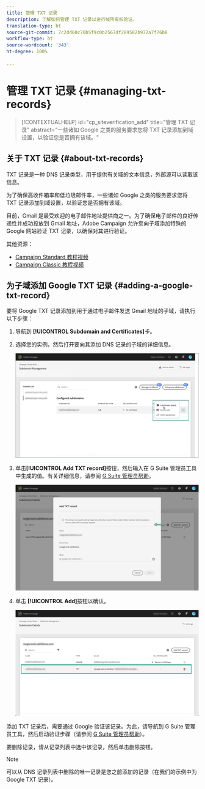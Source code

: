 ```yaml
---
title: 管理 TXT 记录
description: 了解如何管理 TXT 记录以进行域所有权验证。
translation-type: ht
source-git-commit: 7c2dd60c70b5f9c0b2567df289582b972a7f76b8
workflow-type: ht
source-wordcount: '343'
ht-degree: 100%

---
```



# 管理 TXT 记录 {#managing-txt-records}

>[!CONTEXTUALHELP]
>id="cp_siteverification_add"
>title="管理 TXT 记录"
>abstract="一些诸如 Google 之类的服务要求您将 TXT 记录添加到域设置，以验证您是否拥有该域。"

## 关于 TXT 记录 {#about-txt-records}

TXT 记录是一种 DNS 记录类型，用于提供有关域的文本信息，外部源可以读取该信息。

为了确保高收件箱率和低垃圾邮件率，一些诸如 Google 之类的服务要求您将 TXT 记录添加到域设置，以验证您是否拥有该域。

目前，Gmail 是最受欢迎的电子邮件地址提供商之一。为了确保电子邮件的良好传递性并成功投放到 Gmail 地址，Adobe Campaign 允许您向子域添加特殊的 Google 网站验证 TXT 记录，以确保对其进行验证。

其他资源：

* [Campaign Standard 教程视频](https://docs.adobe.com/content/help/en/campaign-standard-learn/tutorials/administrating/control-panel/google-txt-record-management.html)
* [Campaign Classic 教程视频](https://docs.adobe.com/content/help/en/campaign-classic-learn/tutorials/administrating/control-panel-acc/google-txt-record-management.html)

## 为子域添加 Google TXT 记录 {#adding-a-google-txt-record}

要将 Google TXT 记录添加到用于通过电子邮件发送 Gmail 地址的子域，请执行以下步骤：

1. 导航到 **[!UICONTROL Subdomain and Certificates]**&#x200B;卡。

1. 选择您的实例，然后打开要向其添加 DNS 记录的子域的详细信息。

   ![](assets/txt_subdomaindetails.png)

1. 单击&#x200B;**[!UICONTROL Add TXT record]**&#x200B;按钮，然后输入在 G Suite 管理员工具中生成的值。有关详细信息，请参阅 [G Suite 管理员帮助](https://support.google.com/a/answer/183895)。

   ![](assets/txt_addtxt.png)

1. 单击 **[!UICONTROL Add]**&#x200B;按钮以确认。

   ![](assets/txt_txtadded.png)

添加 TXT 记录后，需要通过 Google 验证该记录。为此，请导航到 G Suite 管理员工具，然后启动验证步骤（请参阅 [G Suite 管理员帮助](https://support.google.com/a/answer/183895)）。

要删除记录，请从记录列表中选中该记录，然后单击删除按钮。

>[!NOTE]
>
>可以从 DNS 记录列表中删除的唯一记录是您之前添加的记录（在我们的示例中为 Google TXT 记录）。
